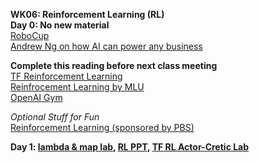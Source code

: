 **WK06: Reinforcement Learning (RL)**  
**Day 0: No new material**  
[RoboCup](https://www.robocup.org/a_brief_history_of_robocup)  
[Andrew Ng on how AI can power any business](https://www.ted.com/talks/andrew_ng_how_ai_could_empower_any_business?language=en)  

**Complete this reading before next class meeting**  
[TF Reinforcement Learning](https://www.tensorflow.org/agents/tutorials/0_intro_rl)  
[Reinfrocement Learning by MLU](https://mlu-explain.github.io/reinforcement-learning/)  
[OpenAI Gym](https://openai.com/blog/openai-gym-beta/)

*Optional Stuff for Fun*  
[Reinforcement Learning (sponsored by PBS)](https://www.youtube.com/watch?v=nIgIv4IfJ6s&list=PL8dPuuaLjXtO65LeD2p4_Sb5XQ51par_b&index=10)  

**Day 1: [lambda & map lab](https://colab.research.google.com/drive/18hEb8oVn7bghj5HkCg6HziRxVH8s78vT?usp=sharing), [RL PPT](https://www.dropbox.com/s/je3r00ft8xfoa2r/06-0%20Reinforcement%20Learning.pptx?dl=0), [TF RL Actor-Cretic Lab](https://colab.research.google.com/drive/15V79kVzErQA9pVt2a47Ezvt2QVDKc2oV?usp=sharing)**  
